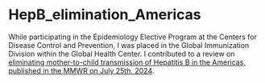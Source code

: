 # HepB_elimination_Americas
While participating in the Epidemiology Elective Program at the Centers for Disease Control and Prevention, I was placed in the Global Immunization Division within the Global Health Center. 
I contributed to a review on [eliminating mother-to-child transmission of Hepatitis B in the Americas, published in the MMWR on July 25th, 2024](https://www.cdc.gov/mmwr/volumes/73/wr/mm7329a3.htm).

